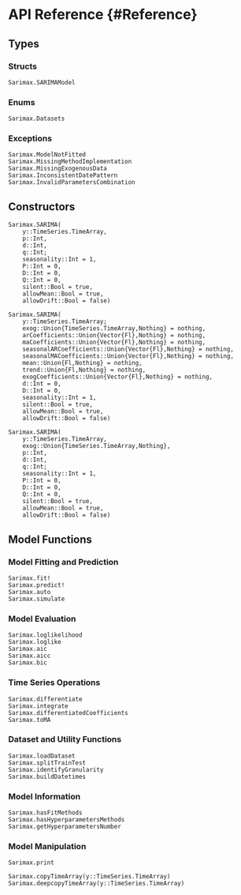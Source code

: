 # API Reference {#Reference}

## Types

### Structs

```@docs
Sarimax.SARIMAModel
```

### Enums

```@docs
Sarimax.Datasets
```

### Exceptions

```@docs
Sarimax.ModelNotFitted
Sarimax.MissingMethodImplementation
Sarimax.MissingExogenousData
Sarimax.InconsistentDatePattern
Sarimax.InvalidParametersCombination
```

## Constructors

```@docs
Sarimax.SARIMA(
    y::TimeSeries.TimeArray,
    p::Int,
    d::Int,
    q::Int;
    seasonality::Int = 1,
    P::Int = 0,
    D::Int = 0,
    Q::Int = 0,
    silent::Bool = true,
    allowMean::Bool = true,
    allowDrift::Bool = false)
```

```@docs
Sarimax.SARIMA(
    y::TimeSeries.TimeArray;
    exog::Union{TimeSeries.TimeArray,Nothing} = nothing,
    arCoefficients::Union{Vector{Fl},Nothing} = nothing,
    maCoefficients::Union{Vector{Fl},Nothing} = nothing,
    seasonalARCoefficients::Union{Vector{Fl},Nothing} = nothing,
    seasonalMACoefficients::Union{Vector{Fl},Nothing} = nothing,
    mean::Union{Fl,Nothing} = nothing,
    trend::Union{Fl,Nothing} = nothing,
    exogCoefficients::Union{Vector{Fl},Nothing} = nothing,
    d::Int = 0,
    D::Int = 0,
    seasonality::Int = 1,
    silent::Bool = true,
    allowMean::Bool = true,
    allowDrift::Bool = false)
```

```@docs
Sarimax.SARIMA(
    y::TimeSeries.TimeArray,
    exog::Union{TimeSeries.TimeArray,Nothing},
    p::Int,
    d::Int,
    q::Int;
    seasonality::Int = 1,
    P::Int = 0,
    D::Int = 0,
    Q::Int = 0,
    silent::Bool = true,
    allowMean::Bool = true,
    allowDrift::Bool = false)
```

## Model Functions

### Model Fitting and Prediction

```@docs
Sarimax.fit!
Sarimax.predict!
Sarimax.auto
Sarimax.simulate
```

### Model Evaluation

```@docs
Sarimax.loglikelihood
Sarimax.loglike
Sarimax.aic
Sarimax.aicc
Sarimax.bic
```

### Time Series Operations

```@docs
Sarimax.differentiate
Sarimax.integrate
Sarimax.differentiatedCoefficients
Sarimax.toMA
```

### Dataset and Utility Functions

```@docs
Sarimax.loadDataset
Sarimax.splitTrainTest
Sarimax.identifyGranularity
Sarimax.buildDatetimes
```

### Model Information

```@docs
Sarimax.hasFitMethods
Sarimax.hasHyperparametersMethods
Sarimax.getHyperparametersNumber
```

### Model Manipulation

```@docs
Sarimax.print
```

```@docs
Sarimax.copyTimeArray(y::TimeSeries.TimeArray)
Sarimax.deepcopyTimeArray(y::TimeSeries.TimeArray)
```
